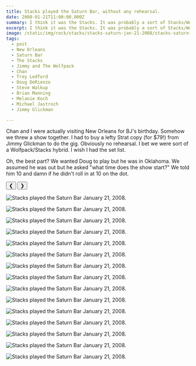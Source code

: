 ```yaml
---
title: Stacks played the Saturn Bar, without any rehearsal.
date: 2008-01-21T11:00:00.000Z
summary: I think it was the Stacks. It was probably a sort of Stacks/Wolfpack hybrid.
excerpt: I think it was the Stacks. It was probably a sort of Stacks/Wolfpack hybrid.
image: /static/img/rock/stacks/stacks-saturn-jan-21-2008/stacks-saturn-jan-21-2008-chandelicious.jpg
tags:
  - post 
  - New Orleans
  - Saturn Bar
  - The Stacks
  - Jimmy and The Wolfpack
  - Chan
  - Trey Ledford
  - Doug DeRienzo
  - Steve Walkup
  - Brian Manning
  - Melanie Koch
  - Michael Jastroch
  - Jimmy Glickman

---
```


Chan and I were actually visiting New Orleans for BJ's birthday. Somehow we threw a show together. I had to buy a lefty Strat copy (for $79!) from Jimmy Glickman to do the gig. Obviously no rehearsal. I bet we were sort of a Wolfpack/Stacks hybrid. I wish I had the set list.

Oh, the best part? We wanted Doug to play but he was in Oklahoma. We assumed he was out but he asked "what time does the show start?" We told him 10 and damn if he didn't roll in at 10 on the dot.

<div id="viewport">
    <button id="buttonPrevious">&#10094;</button>
    <button id="buttonNext">&#10095;</button>

![Stacks played the Saturn Bar January 21, 2008.](/static/img/rock/stacks/stacks-saturn-jan-21-2008/stacks-saturn-jan-21-2008-after-many-miles.jpg "Stacks played the Saturn Bar January 21, 2008.")

![Stacks played the Saturn Bar January 21, 2008.](/static/img/rock/stacks/stacks-saturn-jan-21-2008/stacks-saturn-jan-21-2008-chandelicious.jpg "Stacks played the Saturn Bar January 21, 2008.")

![Stacks played the Saturn Bar January 21, 2008.](/static/img/rock/stacks/stacks-saturn-jan-21-2008/stacks-saturn-jan-21-2008-dave.jpg "Stacks played the Saturn Bar January 21, 2008.")

![Stacks played the Saturn Bar January 21, 2008.](/static/img/rock/stacks/stacks-saturn-jan-21-2008/stacks-saturn-jan-21-2008-ernie.jpg "Stacks played the Saturn Bar January 21, 2008.")

![Stacks played the Saturn Bar January 21, 2008.](/static/img/rock/stacks/stacks-saturn-jan-21-2008/stacks-saturn-jan-21-2008-featuring-bj.jpg "MStacks played the Saturn Bar January 21, 2008.")

![Stacks played the Saturn Bar January 21, 2008.](/static/img/rock/stacks/stacks-saturn-jan-21-2008/stacks-saturn-jan-21-2008-ferry-to-algiers.jpg "Stacks played the Saturn Bar January 21, 2008.")

![Stacks played the Saturn Bar January 21, 2008.](/static/img/rock/stacks/stacks-saturn-jan-21-2008/stacks-saturn-jan-21-2008-girl-and-ernie.jpg "Stacks played the Saturn Bar January 21, 2008.")

![Stacks played the Saturn Bar January 21, 2008.](/static/img/rock/stacks/stacks-saturn-jan-21-2008/stacks-saturn-jan-21-2008-guest-starring.jpg "Stacks played the Saturn Bar January 21, 2008.")

![Stacks played the Saturn Bar January 21, 2008.](/static/img/rock/stacks/stacks-saturn-jan-21-2008/stacks-saturn-jan-21-2008-hahah.jpg "MStacks played the Saturn Bar January 21, 2008.")

![Stacks played the Saturn Bar January 21, 2008.](/static/img/rock/stacks/stacks-saturn-jan-21-2008/stacks-saturn-jan-21-2008-hmmmm.jpg "Stacks played the Saturn Bar January 21, 2008.")

![Stacks played the Saturn Bar January 21, 2008.](/static/img/rock/stacks/stacks-saturn-jan-21-2008/stacks-saturn-jan-21-2008-in-the-key-of-A.jpg "Stacks played the Saturn Bar January 21, 2008.")

![Stacks played the Saturn Bar January 21, 2008.](/static/img/rock/stacks/stacks-saturn-jan-21-2008/stacks-saturn-jan-21-2008-melanie-takes-the-stage.jpg "Stacks played the Saturn Bar January 21, 2008.")

![Stacks played the Saturn Bar January 21, 2008.](/static/img/rock/stacks/stacks-saturn-jan-21-2008/stacks-saturn-jan-21-2008-michael-jastroch.jpg "MStacks played the Saturn Bar January 21, 2008.")

![Stacks played the Saturn Bar January 21, 2008.](/static/img/rock/stacks/stacks-saturn-jan-21-2008/stacks-saturn-jan-21-2008-saturn-bar.jpg "Stacks played the Saturn Bar January 21, 2008.")

![Stacks played the Saturn Bar January 21, 2008.](/static/img/rock/stacks/stacks-saturn-jan-21-2008/stacks-saturn-jan-21-2008-two-legends.jpg "Stacks played the Saturn Bar January 21, 2008.")

</div>
<div id="caption"></div>

